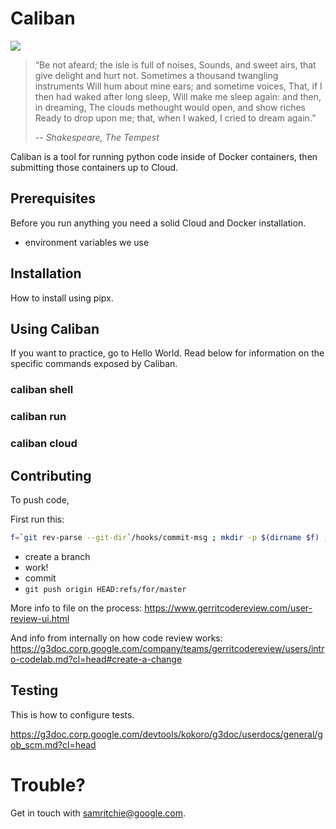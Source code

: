 # Caliban

![](https://upload.wikimedia.org/wikipedia/commons/a/ad/Stephano%2C_Trinculo_and_Caliban_dancing_from_The_Tempest_by_Johann_Heinrich_Ramberg.jpg)

> “Be not afeard; the isle is full of noises,
> Sounds, and sweet airs, that give delight and hurt not.
> Sometimes a thousand twangling instruments
> Will hum about mine ears; and sometime voices,
> That, if I then had waked after long sleep,
> Will make me sleep again: and then, in dreaming,
> The clouds methought would open, and show riches
> Ready to drop upon me; that, when I waked,
> I cried to dream again.”
>
> -- <cite>Shakespeare, The Tempest</cite>

Caliban is a tool for running python code inside of Docker containers, then
submitting those containers up to Cloud.

## Prerequisites

Before you run anything you need a solid Cloud and Docker installation.

- environment variables we use

## Installation

How to install using pipx.

## Using Caliban

If you want to practice, go to Hello World. Read below for information on the
specific commands exposed by Caliban.

### caliban shell

### caliban run

### caliban cloud

## Contributing

To push code,

First run this:

```sh
f=`git rev-parse --git-dir`/hooks/commit-msg ; mkdir -p $(dirname $f) ; curl -Lo $f https://gerrit-review.googlesource.com/tools/hooks/commit-msg ; chmod +x $f
```

- create a branch
- work!
- commit
- `git push origin HEAD:refs/for/master`

More info to file on the process: https://www.gerritcodereview.com/user-review-ui.html

And info from internally on how code review works: https://g3doc.corp.google.com/company/teams/gerritcodereview/users/intro-codelab.md?cl=head#create-a-change

## Testing

This is how to configure tests.

https://g3doc.corp.google.com/devtools/kokoro/g3doc/userdocs/general/gob_scm.md?cl=head

# Trouble?

Get in touch with samritchie@google.com.
